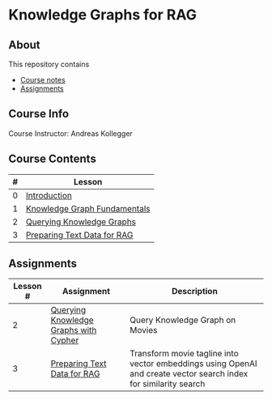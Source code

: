 # Knowledge Graphs for RAG

## About

This repository contains

- [Course notes](#course-contents)
- [Assignments](#assignments)

## Course Info

Course Instructor: Andreas Kollegger

## Course Contents

|#|Lesson    |
|-|----------|
|0|[Introduction](./notes/Lesson_0.md)|
|1|[Knowledge Graph Fundamentals](./notes/Lesson_1.md)|
|2|[Querying Knowledge Graphs](./notes/Lesson_2.md)|
|3|[Preparing Text Data for RAG](./notes/Lesson_3.md)|

## Assignments

|Lesson #|Assignment|Description|
|-|----------|-----------|
|2|[Querying Knowledge Graphs with Cypher](./notes/Lesson_2.md#notebook)|Query Knowledge Graph on Movies|
|3|[Preparing Text Data for RAG](./notes/Lesson_3.md#notebook)|Transform movie tagline into vector embeddings using OpenAI and create vector search index for similarity search|

